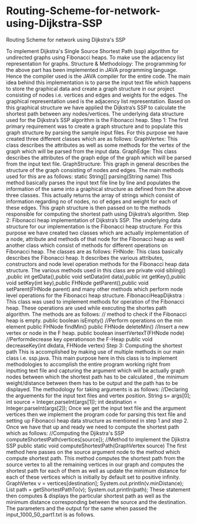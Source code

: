 # Routing-Scheme-for-network-using-Dijkstra-SSP
Routing Scheme for network using Dijkstra's SSP

To implement Dijkstra's Single Source Shortest Path (ssp) algorithm for undirected graphs using Fibonacci heaps. To make use the adjacency list representation for graphs.
Structure & Methodology:
The programming for the above part has been implemented in JAVA programming language. Hence the compiler used is the JAVA compiler for the entire code. The main idea behind this implementation is to parse the input text file which happens to store the graphical data and create a graph structure in our project consisting of nodes i.e. vertices and edges and weights for the edges. The graphical representation used is the adjacency list representation. Based on this graphical structure we have applied the Dijkstra’s SSP to calculate the shortest path between any nodes/vertices. The underlying data structure used for the Dijkstra’s SSP algorithm is the Fibonacci heap.
Step 1: The first primary requirement was to create a graph structure and to populate this graph structure by parsing the sample input files.
For this purpose we have created three different classes which are as follows:
GraphVertex: This class describes the attributes as well as some methods for the vertex of the graph which will be parsed from the input data.
GraphEdge: This class describes the attributes of the graph edge of the graph which will be parsed from the input text file.
GraphStructure: This graph in general describes the structure of the graph consisting of nodes and edges.
The main methods used for this are as follows:
static String[] parsing(String name)
This method basically parses the input text file line by line and populates the information of the same into a graphical structure as defined from the above three classes. This actually returns the array of strings which consist of information regarding no of nodes, no of edges and weight for each of these edges. This graph structure is then passed on to the methods responsible for computing the shortest path using Dijkstra’s algorithm.
Step 2: Fibonacci heap implementation of Dijkstra’s SSP.
The underlying data structure for our implementation is the Fibonacci heap structure. For this purpose we have created two classes which are actually implementation of a node, attribute and methods of that node for the Fibonacci heap as well another class which consist of methods for different operations on Fibonacci heap. The classes are as follows:
FHNode: This class basically describes the Fibonacci heap. It describes the various attributes, constructors and node level operation methods for the Fibonacci heap data structure. The various methods used in this class are private void sibling() ,public int getData(),public void setData(int data),public int getKey(),public void setKey(int key),public FHNode getParent(),public void setParent(FHNode parent) and many other methods which perform node level operations for the Fibonacci heap structure.
FibonacciHeapDijkstra : This class was used to implement methods for operation of the Fibonacci heap. These operations are used while executing the shortes path algorithm.
The methods are as follows:
// method to check if the Fibonacci heap is empty.
public boolean isEmpty()
//Perform operations on the min element
public FHNode findMin()
public FHNode deleteMin()
//Insert a new vertex or node in the F heap.
public boolean insertVertexT(FHNode node)
//Performdecrease key operationson the F-Heap
public void decreaseKey(int dkdata, FHNode vertex)
Step 3: Computing the shortest path
This is accomplished by making use of multiple methods in our main class i.e. ssp.java. This main purpose here in this class is to implement methodologies to accomplish the entire program working right from inputting text file and capturing the argument which will be actually graph nodes between which the shortest path has to be calculated , the minimum weight/distance between them has to be output and the path has to be displayed.
The methodology for taking arguments is as follows:
//Declaring the arguements for the input text files and vertex position.
String s= args[0];
int source = Integer.parseInt(args[1]);
int destination = Integer.parseInt(args[2]);
Once we get the input text file and the argument vertices then we implement the program code for parsing this text file and setting up Fibonacci heap data structure as mentioned in step 1 and step 2.
Once we have that up and ready we need to compute the shortest path which as follows:
//Computing the Djikstra's SSP
computeShortestPath(vertices[source]);
//Method to implement the Djikstra SSP
public static void computeShortestPath(GraphVertex source)
The first method here passes on the source argument node to the method which compute shortest path. This method computes the shortest path from the source vertex to all the remaining vertices in our graph and computes the shortest path for each of them as well as update the minimum distance for each of these vertices which is initially by default set to positive infinity.
GraphVertex v = vertices[destination];
System.out.println(v.minDistance);
List<GraphVertex> path = getShortestPathTo(v);
System.out.println(path);
These statement then computes & displays the particular shortest path as well as the minimum distance corresponding between the source and the destination.
The parameters and the output for the same when passed the input_1000_50_part1.txt is as follows.
